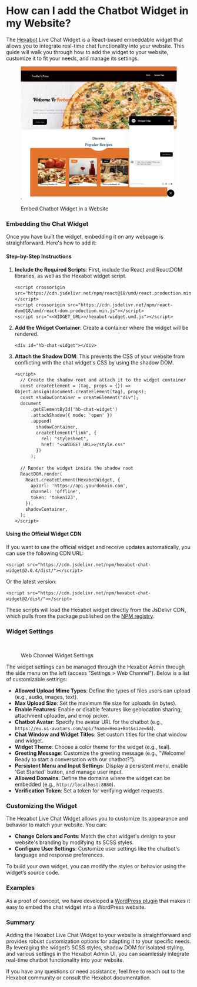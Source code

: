 # How can I add the Chatbot Widget in my Website?

The [Hexabot](https://hexabot.ai/) Live Chat Widget is a React-based embeddable widget that allows you to integrate real-time chat functionality into your website. This guide will walk you through how to add the widget to your website, customize it to fit your needs, and manage its settings.

<figure><img src="../.gitbook/assets/image (28).png" alt=""><figcaption><p>Embed Chatbot Widget in a Website</p></figcaption></figure>

### Embedding the Chat Widget

Once you have built the widget, embedding it on any webpage is straightforward. Here's how to add it:

#### Step-by-Step Instructions

1.  **Include the Required Scripts**: First, include the React and ReactDOM libraries, as well as the Hexabot widget script.

    ```
    <script crossorigin src="https://cdn.jsdelivr.net/npm/react@18/umd/react.production.min.js"></script>
    <script crossorigin src="https://cdn.jsdelivr.net/npm/react-dom@18/umd/react-dom.production.min.js"></script>
    <script src="<<WIDGET_URL>>/hexabot-widget.umd.js"></script>
    ```
2.  **Add the Widget Container**: Create a container where the widget will be rendered.

    ```
    <div id="hb-chat-widget"></div>
    ```
3.  **Attach the Shadow DOM**: This prevents the CSS of your website from conflicting with the chat widget's CSS by using the shadow DOM.

    ```
    <script>
      // Create the shadow root and attach it to the widget container
      const createElement = (tag, props = {}) => Object.assign(document.createElement(tag), props);
      const shadowContainer = createElement("div");
      document
          .getElementById('hb-chat-widget')
          .attachShadow({ mode: 'open' })
          .append(
            shadowContainer,
            createElement("link", {
              rel: "stylesheet",
              href: "<<WIDGET_URL>>/style.css"
            })
          );

      // Render the widget inside the shadow root
      ReactDOM.render(
        React.createElement(HexabotWidget, {
          apiUrl: 'https://api.yourdomain.com',
          channel: 'offline',
          token: 'token123',
        }),
        shadowContainer,
      );
    </script>
    ```

#### Using the Official Widget CDN

If you want to use the official widget and receive updates automatically, you can use the following CDN URL:

```
<script src="https://cdn.jsdelivr.net/npm/hexabot-chat-widget@2.0.4/dist/"></script>
```

Or the latest version:

```
<script src="https://cdn.jsdelivr.net/npm/hexabot-chat-widget@2/dist/"></script>
```

These scripts will load the Hexabot widget directly from the JsDelivr CDN, which pulls from the package published on the [NPM registry](https://www.npmjs.com/package/hexabot-widget).

### Widget Settings

<figure><img src="../.gitbook/assets/Screenshot 2024-10-14 at 12.41.53 PM.png" alt=""><figcaption><p>Web Channel Widget Settings</p></figcaption></figure>

The widget settings can be managed through the Hexabot Admin through the side menu on the left (access "Settings > Web Channel"). Below is a list of customizable settings:

* **Allowed Upload Mime Types**: Define the types of files users can upload (e.g., audio, images, text).
* **Max Upload Size**: Set the maximum file size for uploads (in bytes).
* **Enable Features**: Enable or disable features like geolocation sharing, attachment uploader, and emoji picker.
* **Chatbot Avatar**: Specify the avatar URL for the chatbot (e.g., `https://eu.ui-avatars.com/api/?name=Hexa+Bot&size=64`).
* **Chat Window and Widget Titles**: Set custom titles for the chat window and widget.
* **Widget Theme**: Choose a color theme for the widget (e.g., teal).
* **Greeting Message**: Customize the greeting message (e.g., "Welcome! Ready to start a conversation with our chatbot?").
* **Persistent Menu and Input Settings**: Display a persistent menu, enable 'Get Started' button, and manage user input.
* **Allowed Domains**: Define the domains where the widget can be embedded (e.g., `http://localhost:8080`).
* **Verification Token**: Set a token for verifying widget requests.

### Customizing the Widget

The Hexabot Live Chat Widget allows you to customize its appearance and behavior to match your website. You can:

* **Change Colors and Fonts**: Match the chat widget's design to your website's branding by modifying its SCSS styles.
* **Configure User Settings**: Customize user settings like the chatbot's language and response preferences.

To build your own widget, you can modify the styles or behavior using the widget’s source code.

### Examples

As a proof of concept, we have developed a [WordPress plugin](https://github.com/hexastack/hexabot-wordpress-live-chat-widget) that makes it easy to embed the chat widget into a WordPress website.

### Summary

Adding the Hexabot Live Chat Widget to your website is straightforward and provides robust customization options for adapting it to your specific needs. By leveraging the widget’s SCSS styles, shadow DOM for isolated styling, and various settings in the Hexabot Admin UI, you can seamlessly integrate real-time chatbot functionality into your website.

If you have any questions or need assistance, feel free to reach out to the Hexabot community or consult the Hexabot documentation.
